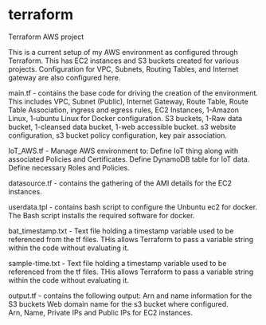 # terraform
Terraform AWS project

This is a current setup of my AWS environment as configured through Terraform. 
This has EC2 instances and S3 buckets created for various projects. 
Configuration for VPC, Subnets, Routing Tables, and Internet gateway are also configured here. 

main.tf - contains the base code for driving the creation of the environment.  
    This includes VPC, Subnet (Public), Internet Gateway, Route Table, Route Table Association, ingress and egress rules, 
    EC2 Instances, 1-Amazon Linux, 1-ubuntu Linux for Docker configuration. 
    S3 buckets, 1-Raw data bucket, 1-cleansed data bucket, 1-web accessible bucket. 
    s3 website configuration, 
    s3 bucket policy configuration, 
    key pair association.

IoT_AWS.tf - Manage AWS environment to:
    Define IoT thing along with associated Policies and Certificates. 
    Define DynamoDB table for IoT data. 
    Define necessary Roles and Policies. 

datasource.tf - contains the gathering of the AMI details for the EC2 instances. 

userdata.tpl - contains bash script to configure the Unbuntu ec2 for docker.  
    The Bash script installs the required software for docker. 

bat_timestamp.txt - Text file holding a timestamp variable used to be referenced from the tf files. 
    THis allows Terraform to pass a variable string within the code without evaluating it. 

sample-time.txt - Text file holding a timestamp variable used to be referenced from the tf files. 
    THis allows Terraform to pass a variable string within the code without evaluating it. 

output.tf - contains the following output:
    Arn and name information for the S3 buckets
    Web domain name for the s3 bucket where configured.  
    Arn, Name, Private IPs and Public IPs for EC2 instances. 


